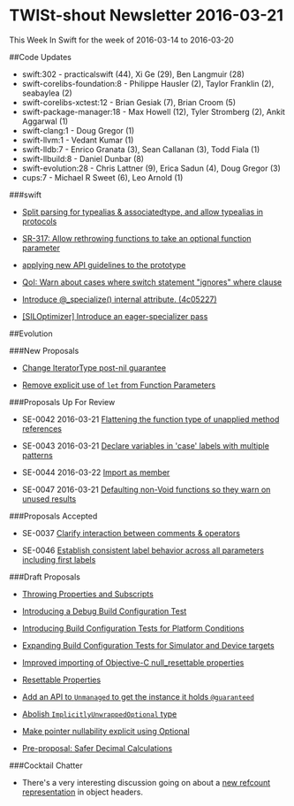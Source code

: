 # TWISt-shout Newsletter 2016-03-21
This Week In Swift for the week of 2016-03-14 to 2016-03-20

##Code Updates

* swift:302 - practicalswift (44), Xi Ge (29), Ben Langmuir (28)
* swift-corelibs-foundation:8 - Philippe Hausler (2), Taylor Franklin (2), seabaylea (2)
* swift-corelibs-xctest:12 - Brian Gesiak (7), Brian Croom (5)
* swift-package-manager:18 - Max Howell (12), Tyler Stromberg (2), Ankit Aggarwal (1)
* swift-clang:1 - Doug Gregor (1)
* swift-llvm:1 - Vedant Kumar (1)
* swift-lldb:7 - Enrico Granata (3), Sean Callanan (3), Todd Fiala (1)
* swift-llbuild:8 - Daniel Dunbar (8)
* swift-evolution:28 - Chris Lattner (9), Erica Sadun (4), Doug Gregor (3)
* cups:7 - Michael R Sweet (6), Leo Arnold (1)

###swift
  
* [Split parsing for typealias & associatedtype, and allow typealias in protocols](https://github.com/apple/swift/commit/1e3ed8bdd0568ecaac946415d12e293a139fcfa5)

* [SR-317: Allow rethrowing functions to take an optional function parameter](https://github.com/apple/swift/commit/3f115d4e12f9ae44ca1748ed8043adeac369ac59)

* [applying new API guidelines to the prototype](https://github.com/apple/swift/commit/20f7175234463c16f4c89f0a8da80f779e94dba8)

* [QoI: Warn about cases where switch statement "ignores" where clause](https://github.com/apple/swift/commit/2de0a6f3d404ed146d1238a95230f9ccf58df707)

* [Introduce @_specialize(<type list>) internal attribute. (4c05227)](https://github.com/apple/swift/commit/4c052274e6452360cfcb8570cbe8d9a093b9bb3f)
* [[SILOptimizer] Introduce an eager-specializer pass](https://github.com/apple/swift/commit/295dc96fb6c8ddcdca817bf18a81e61422dfe849)
  
##Evolution

###New Proposals

* [Change IteratorType post-nil guarantee](https://github.com/apple/swift-evolution/blob/master/proposals/0052-iterator-post-nil-guarantee.md)

* [Remove explicit use of `let` from Function Parameters](https://github.com/apple/swift-evolution/blob/master/proposals/0053-remove-let-from-function-parameters.md)

###Proposals Up For Review

* SE-0042 2016-03-21 [Flattening the function type of unapplied method references](https://github.com/apple/swift-evolution/blob/master/proposals/0042-flatten-method-types.md)

* SE-0043 2016-03-21 [Declare variables in 'case' labels with multiple patterns](https://github.com/apple/swift-evolution/blob/master/proposals/0043-declare-variables-in-case-labels-with-multiple-patterns.md)

* SE-0044 2016-03-22 [Import as member](https://github.com/apple/swift-evolution/blob/master/proposals/0044-import-as-member.md)

* SE-0047 2016-03-21 [Defaulting non-Void functions so they warn on unused results](https://github.com/apple/swift-evolution/blob/master/proposals/0047-nonvoid-warn.md)

###Proposals Accepted

* SE-0037 [Clarify interaction between comments & operators](https://github.com/apple/swift-evolution/blob/master/proposals/0037-clarify-comments-and-operators.md)

* SE-0046 [Establish consistent label behavior across all parameters including first labels](https://github.com/apple/swift-evolution/blob/master/proposals/0046-first-label.md)
  
###Draft Proposals

* [Throwing Properties and Subscripts](https://github.com/brentdax/swift-evolution/blob/throwing-properties-draft-2/proposals/0000-throwing-properties.md)

* [Introducing a Debug Build Configuration Test](https://gist.github.com/erica/d20639b409fe1b318c0e)
* [Introducing Build Configuration Tests for Platform Conditions](https://gist.github.com/erica/5a344b12bd989f6395c2)
* [Expanding Build Configuration Tests for Simulator and Device targets](https://gist.github.com/erica/6c3892fe603659b6e5ab)

* [Improved importing of Objective-C null_resettable properties](https://github.com/patters/swift-evolution/blob/master/proposals/0000-importing-null_resettable.md)
* [Resettable Properties](https://github.com/patters/swift-evolution/blob/master/proposals/0000-resettable-properties.md)

* [Add an API to `Unmanaged` to get the instance it holds `@guaranteed`](https://github.com/aschwaighofer/swift-evolution/blob/unmanaged_unsafe_guaranteed_proposal/proposals/0000-unsafe-guaranteed.md)

* [Abolish `ImplicitlyUnwrappedOptional` type](https://github.com/cwillmor/swift-evolution/blob/master/proposals/0000-abolish-iuo.md)

* [Make pointer nullability explicit using Optional](https://github.com/jrose-apple/swift-evolution/blob/optional-pointers/proposals/nnnn-optional-pointers.md)

* [Pre-proposal: Safer Decimal Calculations](https://gist.github.com/rbrockerhoff/6874a5698bb479886e83)

###Cocktail Chatter

* There's a very interesting discussion going on about a [new refcount representation](http://thread.gmane.org/gmane.comp.lang.swift.devel/1422) in object headers.
